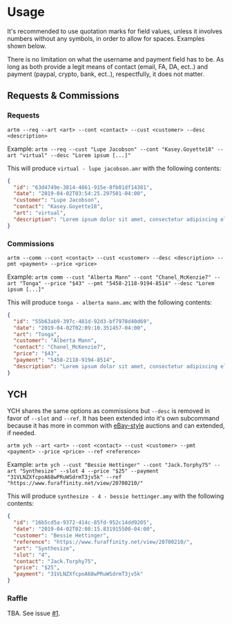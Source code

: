 # Usage

It's recommended to use quotation marks for field values, unless it involves numbers without any symbols, in order to allow for spaces. Examples shown below.

There is no limitation on what the username and payment field has to be. As long as both provide a legit means of contact (email, FA, DA, ect..) and payment (paypal, crypto, bank, ect..), respectfully, it does not matter.

## Requests & Commissions

### Requests
``artm --req --art <art> --cont <contact> --cust <customer> --desc <description>``

Example: ``artm --req --cust "Lupe Jacobson" --cont "Kasey.Goyette18" --art "virtual" --desc "Lorem ipsum [...]"``

This will produce ``virtual - lupe jacobson.amr`` with the following contents:
```json
{
  "id": "63d4749e-3814-4861-915e-8fb01df14381",
  "date": "2019-04-02T03:54:25.297501-04:00",
  "customer": "Lupe Jacobson",
  "contact": "Kasey.Goyette18",
  "art": "virtual",
  "description": "Lorem ipsum dolor sit amet, consectetur adipiscing elit. Vivamus vitae scelerisque lectus. Proin id felis."
}
```

### Commissions
``artm --comm --cont <contact> --cust <customer> --desc <description> --pmt <payment> --price <price>``

Example: ``artm comm --cust "Alberta Mann" --cont "Chanel_McKenzie7" --art "Tonga" --price "$43" --pmt "5458-2118-9194-8514" --desc "Lorem ipsum [...]"``

This will produce ``tonga - alberta mann.amc`` with the following contents:
```json
{
  "id": "55b63ab9-397c-481d-92d3-bf7978d40d69",
  "date": "2019-04-02T02:09:10.351457-04:00",
  "art": "Tonga",
  "customer": "Alberta Mann",
  "contact": "Chanel_McKenzie7",
  "price": "$43",
  "payment": "5458-2118-9194-8514",
  "description": "Lorem ipsum dolor sit amet, consectetur adipiscing elit. Vestibulum ut pretium enim. Sed a neque."
}
```

## YCH

YCH shares the same options as commissions but ``--desc`` is removed in favor of ``--slot`` and ``--ref``. It has been extended into it's own subcommand because it has more in common with [eBay-style](https://en.wikipedia.org/wiki/English_auction) auctions and can extended, if needed.

``artm ych --art <art> --cont <contact> --cust <customer> --pmt <payment> --price <price> --ref <reference>``

Example: ``artm ych --cust "Bessie Hettinger" --cont "Jack.Torphy75" --art "Synthesize" --slot 4 --price "$25" --payment "31VLNZXfcpoA68wPRuWSdrmT3jv5k" --ref "https://www.furaffinity.net/view/20700210/"``

This will produce ``synthesize - 4 - bessie hettinger.amy`` with the following contents:
```json
{
  "id": "16b5cd5a-9372-414c-85fd-952c14dd9205",
  "date": "2019-04-02T02:08:15.831915500-04:00",
  "customer": "Bessie Hettinger",
  "reference": "https://www.furaffinity.net/view/20700210/",
  "art": "Synthesize",
  "slot": "4",
  "contact": "Jack.Torphy75",
  "price": "$25",
  "payment": "31VLNZXfcpoA68wPRuWSdrmT3jv5k"
}
```

### Raffle

TBA. See issue [#1](https://github.com/antonwilc0x/artm/issues/1).